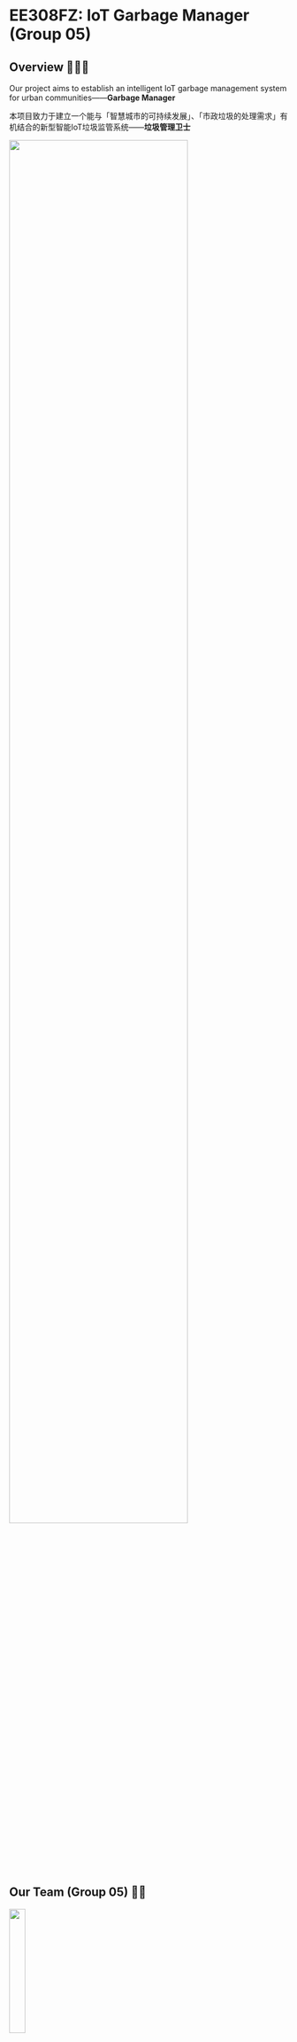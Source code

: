 # EE308FZ: IoT Garbage Manager (Group 05)
## **Overview** 👨🏻‍💻

Our project aims to establish an intelligent IoT garbage management system for urban communities——**Garbage Manager**

本项目致力于建立一个能与「智慧城市的可持续发展」、「市政垃圾的处理需求」有机结合的新型智能IoT垃圾监管系统——**垃圾管理卫士**

<left>
  <img src = "https://tva1.sinaimg.cn/large/008vxvgGly1h8ok7krdrrj31mk0u0tel.jpg" width = 80%>
</left>


## **Our Team (Group 05)** 👋🏻

<left>
  <img src = "https://tva1.sinaimg.cn/large/008vxvgGly1h8nfr0i9p9j30b40b4q38.jpg" width = 24%>
</left>


### Team members:

1. [Hanlin Cai](https://caihanlin.com/) (Leader)
2. Jiaqi Hu
3. Zheng Li
3. Zhijun Zhao
3. Yinheng Lin
3. Shuying Liu
3. Youlin Feng
3. Shipei Zhang
3. Jingjie Yu

## Video Clip (EE308FZ初期演示视频)

<left>
  <img src = "https://tva1.sinaimg.cn/large/008vxvgGly1h8pig1pmcqj31hy0u0wie.jpg" width = 70%>
</left>

The demo video for our project can be found here: [Demo video for IoT Garbage Manager (Group 05)](https://www.bilibili.com/video/BV1314y1J7Ea)

**项目选题答辩视频：[请点击此处链接查看！](https://www.bilibili.com/video/BV1314y1J7Ea)**

*Update in 3rd Dec. 2022*

---

## Our pervious works 📝

<left>
  <img src = "https://tva1.sinaimg.cn/large/008vxvgGly1h8ok3gxr2yj31i00u0dm7.jpg" width = 70%>
</left>

**The following are the achievements of our previous work since March 2022. And we will continue to improve our IoT system during this EE308FZ group project.**

[Our latest IEEE paper published in CENIM 2022 can be found here.](https://caihanlin.com/publications/)

[The oral presentation given in the IEEE CENIM conference can be accessed here.]( https://www.bilibili.com/video/BV1jv4y1S7VQ/?share_source=copy_web&vd_source=c8936a3bacfd65375f9e88b3bb9a12ba)

## Honors and Awards

*Dec 2022:* Our paper: An IoT Garbage Monitoring System for Effective Garbage Management, have been published in [IEEE CENIM 2022](http://cenim.its.ac.id/#pdfexpress ).

*Oct 2022:* Maynooth International Engineering College Best Student Project in Academic Year 2021/2022 (Top 8%, **Only One Team** in our major)

*Aug 2022:*  Third Prize (Top 5%, **Only One Team** at Fuzhou University) in China National College Student Computer Design Competition

*June 2022:* Second Prize (Top 10%) in Fujian College Student Computer Design Competition

<div class="third">
<img src="https://tva1.sinaimg.cn/large/008vxvgGly1h8ok9exwf0j316i0u0n36.jpg" width = 32%>
<img src="https://tva1.sinaimg.cn/large/008vxvgGly1h8ok9cl9gej31630u0dlt.jpg" width = 32%>
<img src="https://tva1.sinaimg.cn/large/008vxvgGly1h8ok9a3v3dj317p0u043e.jpg" width = 32%>
</div>
